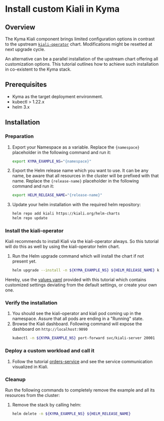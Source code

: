 # Install custom Kiali in Kyma

## Overview

The Kyma Kiali component brings limited configuration options in contrast to the upstream [`kiali-operator`](https://github.com/kiali/helm-charts/tree/master/kiali-operator) chart. Modifications might be resetted at next upgrade cycle.

An alternative can be a parallel installation of the upstream chart offering all customization options. This tutorial outlines how to achieve such installation in co-existent to the Kyma stack.

## Prerequisites

- Kyma as the target deployment environment.
- kubectl > 1.22.x
- helm 3.x

## Installation

### Preparation

1. Export your Namespace as a variable. Replace the `{namespace}` placeholder in the following command and run it:

    ```bash
    export KYMA_EXAMPLE_NS="{namespace}"
    ```

1. Export the Helm release name which you want to use. It can be any name, be aware that all resources in the cluster will be prefixed with that name. Replace the `{release-name}` placeholder in the following command and run it:
    ```bash
    export HELM_RELEASE_NAME="{release-name}"
    ```

2. Update your helm installation with the required helm repository:

    ```bash
    helm repo add kiali https://kiali.org/helm-charts
    helm repo update
    ```

### Install the kiali-operator

Kiali recommends to install Kiali via the kiali-operator always. So this tutorial will do this as well by using the kiali-operator helm chart.

1. Run the Helm upgrade command which will install the chart if not present yet.
    ```bash
    helm upgrade --install -n ${KYMA_EXAMPLE_NS} ${HELM_RELEASE_NAME} kiali/kiali-operator --set cr.spec.auth.strategy=anonymous -f https://raw.githubusercontent.com/kyma-project/examples/main/kiali/values.yaml
    ```

Hereby, use the [values.yaml](./values.yaml) provided with this tutorial which contains customized settings deviating from the default settings, or create your own one.

### Verify the installation

1. You should see the kiali-operator and kiali pod coming up in the namespace. Assure that all pods are ending in a "Running" state.
2. Browse the Kiali dashboard. Following command will expose the dashboard on `http://localhost:9090`
   ```bash
   kubectl -n ${KYMA_EXAMPLE_NS} port-forward svc/kiali-server 20001
   ```

### Deploy a custom workload and call it

1. Follow the tutorial [orders-service](./../orders-service/) and see the service communication visualized in Kiali.

### Cleanup

Run the following commands to completely remove the example and all its resources from the cluster:

1. Remove the stack by calling helm:

    ```bash
    helm delete -n ${KYMA_EXAMPLE_NS} ${HELM_RELEASE_NAME}
    ```
